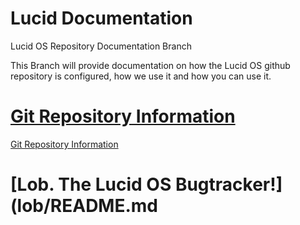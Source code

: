 Lucid Documentation
=====

Lucid OS Repository Documentation Branch

This Branch will provide documentation on how the Lucid OS github repository is configured, how we use it and how you can use it.

[Git Repository Information](git/README.md)
=====
[Git Repository Information](git/README.md)

[Lob. The Lucid OS Bugtracker!](lob/README.md
=====
